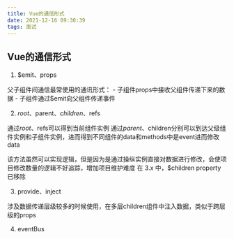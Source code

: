 ```yaml
---
title: Vue的通信形式
date: 2021-12-16 09:30:39
tags: 面试
---
```


## Vue的通信形式

1. $emit、props

父子组件间通信最常使用的通讯形式：
	- 子组件props中接收父组件传递下来的数据
	- 子组件通过$emit向父组件传递事件

2. $root、$parent、$children、$refs

通过$root、$refs可以得到当前组件实例
通过$parent、$children分别可以到达父级组件实例和子组件实例，进而得到不同组件的data和methods中是event进而修改data


该方法虽然可以实现逻辑，但是因为是通过操纵实例直接对数据进行修改，会使项目修改数量的逻辑不好追踪，增加项目维护难度
在 3.x 中，$children property 已移除

3. provide、inject

涉及数据传递层级较多的时候使用，在多层children组件中注入数据，类似于跨层级的props

4. eventBus

